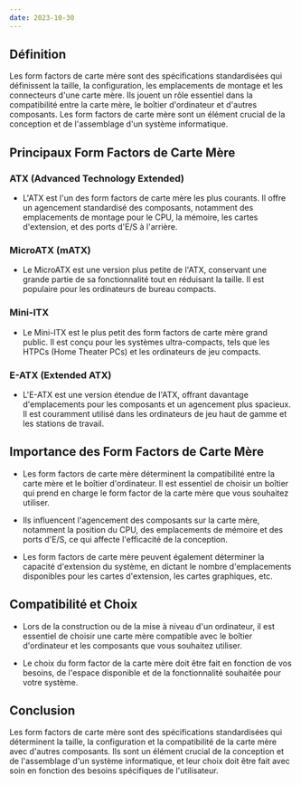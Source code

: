 ```yaml
---
date: 2023-10-30
---
```


## Définition
Les form factors de carte mère sont des spécifications standardisées qui définissent la taille, la configuration, les emplacements de montage et les connecteurs d'une carte mère. Ils jouent un rôle essentiel dans la compatibilité entre la carte mère, le boîtier d'ordinateur et d'autres composants. Les form factors de carte mère sont un élément crucial de la conception et de l'assemblage d'un système informatique.

## Principaux Form Factors de Carte Mère

### ATX (Advanced Technology Extended)
- L'ATX est l'un des form factors de carte mère les plus courants. Il offre un agencement standardisé des composants, notamment des emplacements de montage pour le CPU, la mémoire, les cartes d'extension, et des ports d'E/S à l'arrière.

### MicroATX (mATX)
- Le MicroATX est une version plus petite de l'ATX, conservant une grande partie de sa fonctionnalité tout en réduisant la taille. Il est populaire pour les ordinateurs de bureau compacts.

### Mini-ITX
- Le Mini-ITX est le plus petit des form factors de carte mère grand public. Il est conçu pour les systèmes ultra-compacts, tels que les HTPCs (Home Theater PCs) et les ordinateurs de jeu compacts.

### E-ATX (Extended ATX)
- L'E-ATX est une version étendue de l'ATX, offrant davantage d'emplacements pour les composants et un agencement plus spacieux. Il est couramment utilisé dans les ordinateurs de jeu haut de gamme et les stations de travail.

## Importance des Form Factors de Carte Mère

- Les form factors de carte mère déterminent la compatibilité entre la carte mère et le boîtier d'ordinateur. Il est essentiel de choisir un boîtier qui prend en charge le form factor de la carte mère que vous souhaitez utiliser.

- Ils influencent l'agencement des composants sur la carte mère, notamment la position du CPU, des emplacements de mémoire et des ports d'E/S, ce qui affecte l'efficacité de la conception.

- Les form factors de carte mère peuvent également déterminer la capacité d'extension du système, en dictant le nombre d'emplacements disponibles pour les cartes d'extension, les cartes graphiques, etc.

## Compatibilité et Choix
- Lors de la construction ou de la mise à niveau d'un ordinateur, il est essentiel de choisir une carte mère compatible avec le boîtier d'ordinateur et les composants que vous souhaitez utiliser.

- Le choix du form factor de la carte mère doit être fait en fonction de vos besoins, de l'espace disponible et de la fonctionnalité souhaitée pour votre système.

## Conclusion
Les form factors de carte mère sont des spécifications standardisées qui déterminent la taille, la configuration et la compatibilité de la carte mère avec d'autres composants. Ils sont un élément crucial de la conception et de l'assemblage d'un système informatique, et leur choix doit être fait avec soin en fonction des besoins spécifiques de l'utilisateur.
